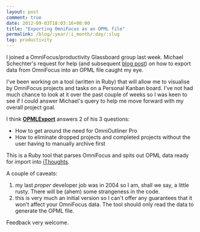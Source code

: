 ```yaml
---
layout: post
comment: true
date: 2012-09-03T18:03:16+00:00
title: "Exporting OmniFocus as an OPML file"
permalink: /blog/:year/:i_month/:day/:slug
tag: productivity
---
```

<p>I joined a OmniFocus/productivity Glassboard group last week. Michael Schechter's request for help (and subsequent <a href="http://bettermess.com/omnifocus-to-mind-map-using-opml-a-geeky-cry-for-help/">blog post</a>) on how to export data from OmniFocus into an OPML file caught my eye.</p>

<p>I've been working on a tool (written in Ruby) that will allow me to visualise by OmniFocus projects and tasks on a Personal Kanban board. I've not had much chance to look at it over the past couple of weeks so I was keen to see if I could answer Michael's query to help me move forward with my overall project goal.</p>

<p>I think <strong><a href="https://github.com/rhyd/omnivisualiser">OPMLExport</a></strong> answers 2 of his 3 questions:</p>

<ul>
<li>How to get around the need for OmniOutliner Pro </li>
<li>How to eliminate dropped projects and completed projects without the user having to manually archive first </li>
</ul>

<p>This is a Ruby tool that parses OmniFocus and spits out OPML data ready for import into <a href="http://ithoughts.co.uk/Start/Welcome.html">iThoughts</a>.</p>

<p>A couple of caveats:</p>

<ol>
<li>my last <em>proper</em> developer job was in 2004 so I am, shall we say, a little rusty. There will be (ahem) some strangeness in the code.</li>
<li>this is very much an initial version so I can't offer any guarantees that it won't affect your OmniFocus data. The tool should only read the data to generate the OPML file. </li>
</ol>

<p>Feedback very welcome.</p>
